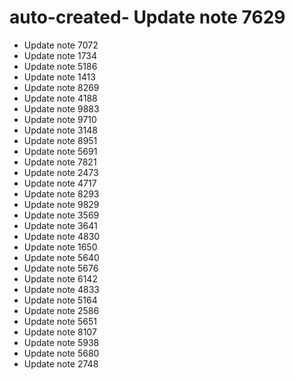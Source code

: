 # auto-created- Update note 7629
- Update note 7072
- Update note 1734
- Update note 5186
- Update note 1413
- Update note 8269
- Update note 4188
- Update note 9883
- Update note 9710
- Update note 3148
- Update note 8951
- Update note 5691
- Update note 7821
- Update note 2473
- Update note 4717
- Update note 8293
- Update note 9829
- Update note 3569
- Update note 3641
- Update note 4830
- Update note 1650
- Update note 5640
- Update note 5676
- Update note 6142
- Update note 4833
- Update note 5164
- Update note 2586
- Update note 5651
- Update note 8107
- Update note 5938
- Update note 5680
- Update note 2748
